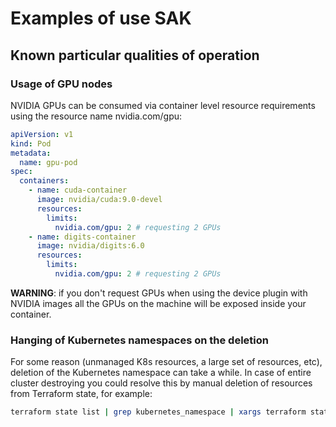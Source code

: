 # Examples of use SAK
## Known particular qualities of operation
### Usage of GPU nodes
NVIDIA GPUs can be consumed via container level resource requirements using the resource name nvidia.com/gpu:
``` yaml
apiVersion: v1
kind: Pod
metadata:
  name: gpu-pod
spec:
  containers:
    - name: cuda-container
      image: nvidia/cuda:9.0-devel
      resources:
        limits:
          nvidia.com/gpu: 2 # requesting 2 GPUs
    - name: digits-container
      image: nvidia/digits:6.0
      resources:
        limits:
          nvidia.com/gpu: 2 # requesting 2 GPUs
```          
__WARNING__: if you don't request GPUs when using the device plugin with NVIDIA images all the GPUs on the machine will be exposed inside your container.
### Hanging of Kubernetes namespaces on the deletion
For some reason (unmanaged K8s resources, a large set of resources, etc), deletion of the Kubernetes namespace can take a while. In case of entire cluster destroying you could resolve this by manual deletion of resources from Terraform state, for example:
``` bash
terraform state list | grep kubernetes_namespace | xargs terraform state rm {}
```